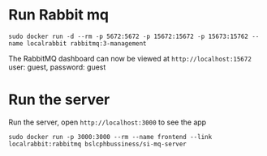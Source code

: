 
# Run Rabbit mq

`sudo docker run -d --rm -p 5672:5672 -p 15672:15672 -p 15673:15762 --name localrabbit rabbitmq:3-management`

The RabbitMQ dashboard can now be viewed at `http://localhost:15672` user: guest, password: guest

# Run the server

Run the server, open `http://localhost:3000` to see the app

`sudo docker run -p 3000:3000 --rm --name frontend --link localrabbit:rabbitmq bslcphbussiness/si-mq-server`
